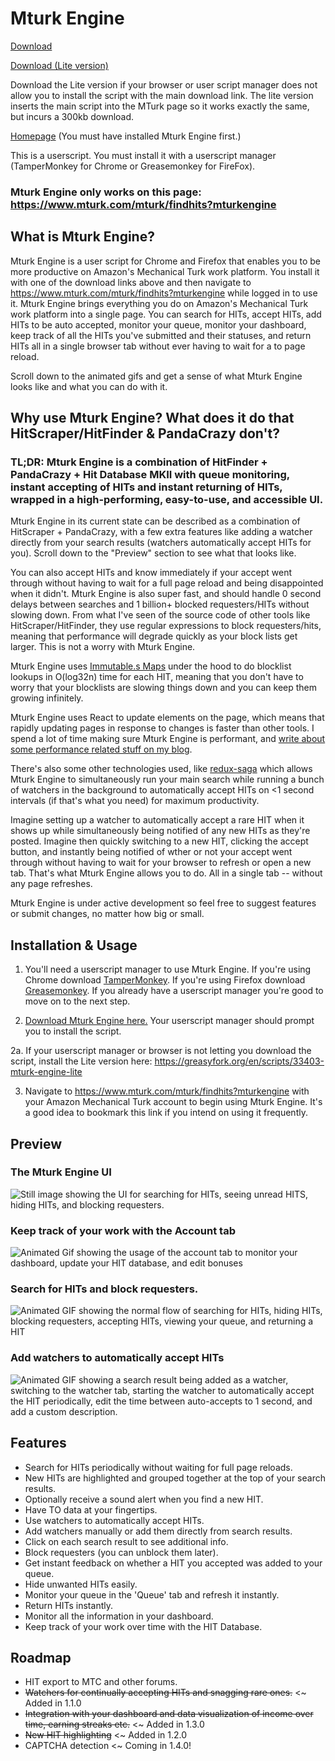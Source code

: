 # Mturk Engine

[Download](https://raw.githubusercontent.com/Anveio/mturk-engine/master/build/mturk-engine.latest.user.js)

[Download (Lite version)](https://greasyfork.org/en/scripts/33403-mturk-engine-lite)

Download the Lite version if your browser or user script manager does not allow you to install the script with the main download link. The lite version inserts the main script into the MTurk page so it works exactly the same, but incurs a 300kb download.

[Homepage](https://www.mturk.com/mturk/findhits?mturkengine) (You must have installed Mturk Engine first.)

This is a userscript. You must install it with a userscript manager (TamperMonkey for Chrome or Greasemonkey for FireFox).

### Mturk Engine only works on this page: https://www.mturk.com/mturk/findhits?mturkengine

## What is Mturk Engine?

Mturk Engine is a user script for Chrome and Firefox that enables you to be more productive on Amazon's Mechanical Turk work platform. You install it with one of the download links above and then navigate to https://www.mturk.com/mturk/findhits?mturkengine while logged in to use it. Mturk Engine brings everything you do on Amazon's Mechanical Turk work platform into a single page. You can search for HITs, accept HITs, add HITs to be auto accepted, monitor your queue, monitor your dashboard, keep track of all the HITs you've submitted and their statuses, and return HITs all in a single browser tab without ever having to wait for a to page reload.

Scroll down to the animated gifs and get a sense of what Mturk Engine looks like and what you can do with it.

## Why use Mturk Engine? What does it do that HitScraper/HitFinder & PandaCrazy don't?

### TL;DR: Mturk Engine is a combination of HitFinder + PandaCrazy + Hit Database MKII with queue monitoring, instant accepting of HITs and instant returning of HITs, wrapped in a high-performing, easy-to-use, and accessible UI.

Mturk Engine in its current state can be described as a combination of HitScraper + PandaCrazy, with a few extra features like adding a watcher directly from your search results (watchers automatically accept HITs for you). Scroll down to the "Preview" section to see what that looks like.

You can also accept HITs and know immediately if your accept went through without having to wait for a full page reload and being disappointed when it didn't. Mturk Engine is also super fast, and should handle 0 second delays between searches and 1 billion+ blocked requesters/HITs without slowing down. From what I've seen of the source code of other tools like HitScraper/HitFinder, they use regular expressions to block requesters/hits, meaning that performance will degrade quickly as your block lists get larger. This is not a worry with Mturk Engine.

Mturk Engine uses [Immutable.s Maps](https://facebook.github.io/immutable-js/) under the hood to do blocklist lookups in O(log32n) time for each HIT, meaning that you don't have to worry that your blocklists are slowing things down and you can keep them growing infinitely. 

Mturk Engine uses React to update elements on the page, which means that rapidly updating pages in response to changes is faster than other tools. I spend a lot of time making sure Mturk Engine is performant, and [write about some performance related stuff on my blog](https://blog.shovonhasan.com/pattern-for-rendering-lists-of-connected-components-with-react-redux/).

There's also some other technologies used, like [redux-saga](https://github.com/redux-saga/redux-saga) which allows Mturk Engine to simultaneously run your main search while running a bunch of watchers in the background to automatically accept HITs on <1 second intervals (if that's what you need) for maximum productivity.

Imagine setting up a watcher to automatically accept a rare HIT when it shows up while simultaneously being notified of any new HITs as they're posted. Imagine then quickly switching to a new HIT, clicking the accept button, and instantly being notified of wther or not your accept went through without having to wait for your browser to refresh or open a new tab. That's what Mturk Engine allows you to do. All in a single tab -- without any page refreshes.

Mturk Engine is under active development so feel free to suggest features or submit changes, no matter how big or small.

## Installation & Usage

1. You'll need a userscript manager to use Mturk Engine. If you're using Chrome download [TamperMonkey](https://chrome.google.com/webstore/detail/tampermonkey/dhdgffkkebhmkfjojejmpbldmpobfkfo?hl=en). If you're using Firefox download [Greasemonkey](https://addons.mozilla.org/en-US/firefox/addon/greasemonkey/). If you already have a userscript manager you're good to move on to the next step.

2. [Download Mturk Engine here.](https://raw.githubusercontent.com/Anveio/mturk-engine/master/build/mturk-engine.latest.user.js) Your userscript manager should prompt you to install the script.

2a. If your userscript manager or browser is not letting you download the script, install the Lite version here: https://greasyfork.org/en/scripts/33403-mturk-engine-lite

3. Navigate to https://www.mturk.com/mturk/findhits?mturkengine with your Amazon Mechanical Turk account to begin using Mturk Engine. It's a good idea to bookmark this link if you intend on using it frequently.

## Preview

###

### The Mturk Engine UI
<img src="https://i.imgur.com/JE0M8RB.png" alt="Still image showing the UI for searching for HITs, seeing unread HITS, hiding HITs, and blocking requesters."/>

### Keep track of your work with the Account tab
<img src="https://i.imgur.com/q764FG0.gif" alt="Animated Gif showing the usage of the account tab to monitor your dashboard, update your HIT database, and edit bonuses"/>

 ### Search for HITs and block requesters.
<img src="https://i.imgur.com/Z5UEVbs.gif" alt="Animated GIF showing the normal flow of searching for HITs, hiding HITs, blocking requesters, accepting HITs, viewing your queue, and returning a HIT"/>

### Add watchers to automatically accept HITs

<img src="https://i.imgur.com/XRMcGtz.gif" alt="Animated GIF showing a search result being added as a watcher, switching to the watcher tab, starting the watcher to automatically accept the HIT periodically, edit the time between auto-accepts to 1 second, and add a custom description."/>

## Features

* Search for HITs periodically without waiting for full page reloads.
* New HITs are highlighted and grouped together at the top of your search results.
* Optionally receive a sound alert when you find a new HIT.
* Have TO data at your fingertips.
* Use watchers to automatically accept HITs.
* Add watchers manually or add them directly from search results.
* Click on each search result to see additional info.
* Block requesters (you can unblock them later).
* Get instant feedback on whether a HIT you accepted was added to your queue.
* Hide unwanted HITs easily.
* Monitor your queue in the 'Queue' tab and refresh it instantly.
* Return HITs instantly.
* Monitor all the information in your dashboard.
* Keep track of your work over time with the HIT Database.

## Roadmap

* HIT export to MTC and other forums. 
* ~~Watchers for continually accepting HITs and snagging rare ones.~~ <~ Added in 1.1.0
* ~~Integration with your dashboard and data visualization of income over time, earning streaks etc.~~ <~ Added in 1.3.0
* ~~New HIT highlighting~~ <~ Added in 1.2.0
* CAPTCHA detection <~ Coming in 1.4.0!

